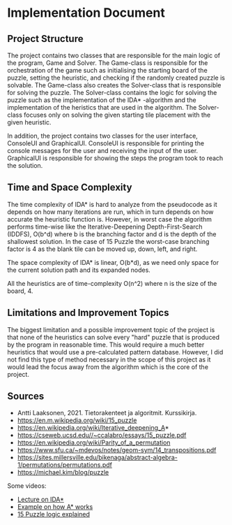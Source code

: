 # Implementation Document

## Project Structure
The project contains two classes that are responsible for the main logic of the program, Game and Solver. The Game-class is responsible for the orchestration of the game such as initialising the starting board of the puzzle, setting the heuristic, and checking if the randomly created puzzle is solvable. The Game-class also creates the Solver-class that is responsible for solving the puzzle. The Solver-class contains the logic for solving the puzzle such as the implementation of the IDA* -algorithm and the implementation of the heristics that are used in the algorithm. The Solver-class focuses only on solving the given starting tile placement with the given heuristic.

In addition, the project contains two classes for the user interface, ConsoleUI and GraphicalUI. ConsoleUI is responsible for printing the console messages for the user and receiving the input of the user. GraphicalUI is responsible for showing the steps the program took to reach the solution.

## Time and Space Complexity
The time complexity of IDA* is hard to analyze from the pseudocode as it depends on how many iterations are run, which in turn depends on how accurate the heuristic function is. However, in worst case the algorithm performs time-wise like the Iterative-Deepening Depth-First-Search (IDDFS), O(b^d) where b is the branching factor and d is the depth of the shallowest solution. In the case of 15 Puzzle the worst-case branching factor is 4 as the blank tile can be moved up, down, left, and right.

The space complexity of IDA* is linear, O(b*d), as we need only space for the current solution path and its expanded nodes.

All the heuristics are of time-complexity O(n^2) where n is the size of the board, 4.

## Limitations and Improvement Topics
The biggest limitation and a possible improvement topic of the project is that none of the heuristics can solve every "hard" puzzle that is produced by the program in reasonable time. This would require a much better heuristics that would use a pre-calculated pattern database. However, I did not find this type of method necessary in the scope of this project as it would lead the focus away from the algorithm which is the core of the project.

## Sources
- Antti Laaksonen, 2021. Tietorakenteet ja algoritmit. Kurssikirja. 
- https://en.m.wikipedia.org/wiki/15_puzzle
- https://en.wikipedia.org/wiki/Iterative_deepening_A*
- https://cseweb.ucsd.edu//~ccalabro/essays/15_puzzle.pdf
- https://en.wikipedia.org/wiki/Parity_of_a_permutation
- https://www.sfu.ca/~mdevos/notes/geom-sym/14_transpositions.pdf
- https://sites.millersville.edu/bikenaga/abstract-algebra-1/permutations/permutations.pdf
- https://michael.kim/blog/puzzle

Some videos:
- [Lecture on IDA*](https://www.youtube.com/watch?v=5LMXQ1NGHwU)
- [Example on how A* works](https://www.youtube.com/watch?v=6TsL96NAZCo)
- [15 Puzzle logic explained](https://www.youtube.com/watch?v=YI1WqYKHi78)

